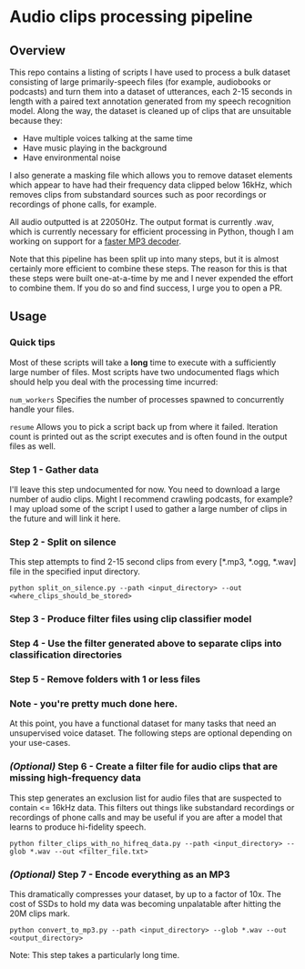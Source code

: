 # Audio clips processing pipeline

## Overview

This repo contains a listing of scripts I have used to process a bulk dataset consisting of large primarily-speech files
(for example, audiobooks or podcasts) and turn them into a dataset of utterances, each 2-15 seconds in length with a 
paired text annotation generated from my speech recognition model. Along the way, the dataset is cleaned up of clips
that are unsuitable because they:

- Have multiple voices talking at the same time
- Have music playing in the background
- Have environmental noise

I also generate a masking file which allows you to remove dataset elements which appear to have had their frequency
data clipped below 16kHz, which removes clips from substandard sources such as poor recordings or recordings of phone
calls, for example.

All audio outputted is at 22050Hz. The output format is currently .wav, which is currently necessary for efficient
processing in Python, though I am working on support for a [faster MP3 decoder](https://github.com/neonbjb/pyfastmp3decoder).

Note that this pipeline has been split up into many steps, but it is almost certainly more efficient to combine these
steps. The reason for this is that these steps were built one-at-a-time by me and I never expended the effort to 
combine them. If you do so and find success, I urge you to open a PR.

## Usage

### Quick tips

Most of these scripts will take a **long** time to execute with a sufficiently large number of files. Most scripts have
two undocumented flags which should help you deal with the processing time incurred:

`num_workers` Specifies the number of processes spawned to concurrently handle your files.

`resume` Allows you to pick a script back up from where it failed. Iteration count is printed out as the script executes
and is often found in the output files as well.

### Step 1 - Gather data

I'll leave this step undocumented for now. You need to download a large number of audio clips. Might I recommend
crawling podcasts, for example? I may upload some of the script I used to gather a large number of clips in the future
and will link it here.

### Step 2 - Split on silence

This step attempts to find 2-15 second clips from every \[*.mp3, *.ogg, *.wav\] file in the specified input directory.

```shell
python split_on_silence.py --path <input_directory> --out <where_clips_should_be_stored>
```

### Step 3 - Produce filter files using clip classifier model

<TODO>

### Step 4 - Use the filter generated above to separate clips into classification directories

### Step 5 - Remove folders with 1 or less files

### Note - you're pretty much done here.

At this point, you have a functional dataset for many tasks that need an unsupervised voice dataset. The following
steps are optional depending on your use-cases.

### *(Optional)* Step 6 - Create a filter file for audio clips that are missing high-frequency data

This step generates an exclusion list for audio files that are suspected to contain <= 16kHz data. This filters out
things like substandard recordings or recordings of phone calls and may be useful if you are after a model that learns
to produce hi-fidelity speech.

```shell
python filter_clips_with_no_hifreq_data.py --path <input_directory> --glob *.wav --out <filter_file.txt>
```

### *(Optional)* Step 7 - Encode everything as an MP3

This dramatically compresses your dataset, by up to a factor of 10x. The cost of SSDs to hold my data was becoming
unpalatable after hitting the 20M clips mark.

```shell
python convert_to_mp3.py --path <input_directory> --glob *.wav --out <output_directory>
```

Note: This step takes a particularly long time.